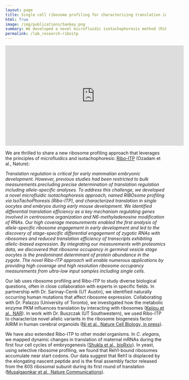 ```yaml
---
layout: page
title: Single cell ribosome profiling for characterizing translation in development, cancer and immunology
html: True
image: /img/publications/Sankey.png
summary: We developed a novel microfluidic isotachophoresis method (Ribo-ITP) to measure ribosome occupancy from ultra-low input samples including single cells.
permalink: /lab_research-riboitp
---
```


<center>
  <!-- <h1> Single cell quantification of ribosome occupancy in early mouse development </h1> -->
</center>

<center>
<iframe width="560" height="315" src="https://www.youtube.com/embed/SSHRsWqrsdc?loop=1&autoplay=1" frameborder="0" allow="accelerometer; autoplay=1; clipboard-write; encrypted-media; gyroscope; picture-in-picture" allowfullscreen></iframe>
</center>


<p>
We are thrilled to share a new ribosome profiling approach that leverages the principles of microfluidics and isotachophoresis: <a href="https://www.nature.com/articles/s41586-023-06228-9">Ribo-ITP</a> (Ozadam et al., Nature):
</p>

<p>
<i> 
Translation regulation is critical for early mammalian embryonic development. However, previous studies had been restricted to bulk measurements precluding precise determination of translation regulation including allele-specific analyses. To address this challenge, we developed a novel microfluidic isotachophoresis approach, named RIBOsome profiling via IsoTachoPhoresis (Ribo-ITP), and characterized translation in single oocytes and embryos during early mouse development. We identified differential translation efficiency as a key mechanism regulating genes involved in centrosome organization and N6-methyladenosine modification of RNAs. Our high coverage measurements enabled the first analysis of allele-specific ribosome engagement in early development and led to the discovery of stage-specific differential engagement of zygotic RNAs with ribosomes and reduced translation efficiency of transcripts exhibiting allelic-biased expression. By integrating our measurements with proteomics data, we discovered that ribosome occupancy in germinal vesicle stage oocytes is the predominant determinant of protein abundance in the zygote. The novel Ribo-ITP approach will enable numerous applications by providing high coverage and high resolution ribosome occupancy measurements from ultra-low input samples including single cells.
</i>
</p>

<p>
Our lab uses ribosome profiling and Ribo-ITP to study diverse biological questions, often in close collaboration with experts in specific fields. In partnership with Dr. Sarinay-Cenik (UT Austin), we identified naturally occurring human mutations that affect ribosome expression. Collaborating with Dr. Palazzo (University of Toronto), we investigated how the metabolic enzyme PKM influences translation by interacting with ribosomes (<a href="https://pmc.ncbi.nlm.nih.gov/articles/PMC10325899/">Kejiou et al., NAR</a>). In work with Dr. Buszczak (UT Southwestern), we used Ribo-ITP to characterize novel allelic variants in the ribosome biogenesis factor AIRIM in human cerebral organoids (<a href="https://pmc.ncbi.nlm.nih.gov/articles/PMC10802443/">Ni et al., Nature Cell Biology, in press</a>).

We have also extended Ribo-ITP to other model organisms. In <i>C. elegans</i>, we mapped dynamic changes in translation of maternal mRNAs during the first four cell cycles of embryogenesis (<a href="https://pmc.ncbi.nlm.nih.gov/articles/PMC11741243/">Shukla et al., bioRxiv</a>). In yeast, using selective ribosome profiling, we found that Reh1-bound ribosomes accumulate near start codons. Our data suggest that Reh1 is displaced by the elongating nascent peptide and is the final assembly factor released from the 60S ribosomal subunit during its first round of translation (<a href="https://pmc.ncbi.nlm.nih.gov/articles/PMC11791190/">Musalgaonkar et al., Nature Communications</a>).
</p>